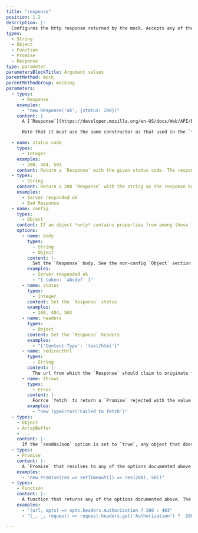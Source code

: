 ```yaml
---
title: "response"
position: 1.2
description: |-
  Configures the http response returned by the mock. Accepts any of the following values or a `Promise` for any of them (useful when testing race conditions etc.). Unless otherwise stated, all responses have a `200` status
types:
  - String
  - Object
  - Function
  - Promise
  - Response
type: parameter
parametersBlockTitle: Argument values
parentMethod: mock
parentMethodGroup: mocking
parameters:
  - types:
      - Response
    examples:
      - "new Response('ok', {status: 200})"
    content: |
      A [`Response`](https://developer.mozilla.org/en-US/docs/Web/API/Response/Response) instance to return unaltered.

      Note that it must use the same constructor as that used in the `fetch` implementation your application uses. [See how to configure this](#usagecustom-classes)

  - name: status code
    types:
      - Integer
    examples:
      - 200, 404, 503
    content: Return a `Response` with the given status code. The response's `statusText` will also be set to the [default value corresponding to the status](https://fetch.spec.whatwg.org/#dom-response-statustext)
  - types:
      - String
    content: Return a 200 `Response` with the string as the response body
    examples:
      - Server responded ok
      - Bad Response
  - name: config
    types:
      - Object
    content: If an object *only* contains properties from among those listed below it is used to configure a `Response` to return
    options:
      - name: body
        types:
          - String
          - Object
        content: |-
          Set the `Response` body. See the non-config `Object` section of the docs below for behaviour when passed an `Object`
        examples:
          - Server responded ok
          - "{ token: 'abcdef' }"
      - name: status
        types:
          - Integer
        content: Set the `Response` status
        examples:
          - 200, 404, 503
      - name: headers
        types:
          - Object
        content: Set the `Response` headers
        examples:
          - "{'Content-Type': 'text/html'}"
      - name: redirectUrl
        types:
          - String
        content: |-
          The url from which the `Response` should claim to originate from (to imitate followed directs). Will also set `redirected: true` on the response
      - name: throws
        types:
          - Error
        content: |-
          Forrce `fetch` to return a `Promise` rejected with the value of `throws`
        examples:
          - "new TypeError('Failed to fetch')"
  - types:
    - Object
    - ArrayBuffer
    - ...
    content: |-
      If the `sendAsJson` option is set to `true`, any object that does not meet the criteria above will be converted to a `JSON` string and set as the response `body`. Otherwise, the object will be set as the response `body` (useful for `ArrayBuffer`s etc.)
  - types:
    - Promise
    content: |-
      A `Promise` that resolves to any of the options documented above
    examples:
      - "new Promise(res => setTimeout(() => res(200), 50))"
  - types:
    - Function
    content: |-
      A function that returns any of the options documented above. The function will be passed the `url` and `options` `fetch` was called with. If `fetch` was called with a `Request` instance, it will be passed `url` and `options` inferred from the `Request` instance, with the original `Request` will be passed as a third argument.
    examples:
      - "(url, opts) => opts.headers.Authorization ? 200 : 403"
      - "(_, _, request) => request.headers.get('Authorization') ?  200 : 403"

---
```

